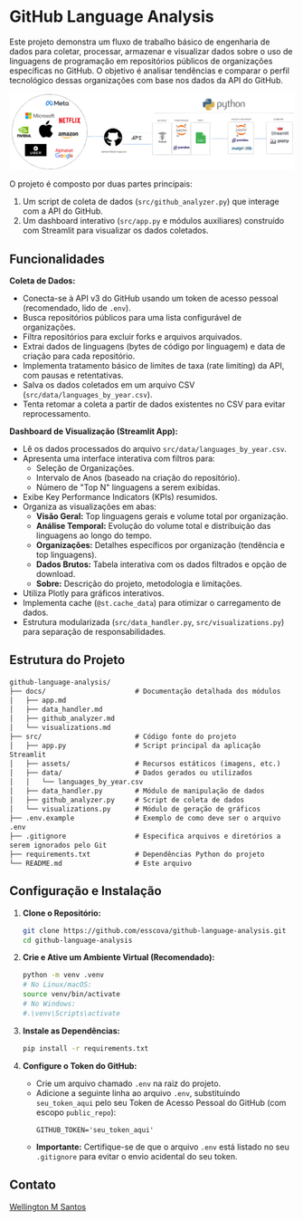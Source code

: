 # GitHub Language Analysis 

Este projeto demonstra um fluxo de trabalho básico de engenharia de dados para coletar, processar, armazenar e visualizar dados sobre o uso de linguagens de programação em repositórios públicos de organizações específicas no GitHub. O objetivo é analisar tendências e comparar o perfil tecnológico dessas organizações com base nos dados da API do GitHub.

![image](./src/assets/pipeline.png)

O projeto é composto por duas partes principais:
1.  Um script de coleta de dados (`src/github_analyzer.py`) que interage com a API do GitHub.
2.  Um dashboard interativo (`src/app.py` e módulos auxiliares) construído com Streamlit para visualizar os dados coletados.

## Funcionalidades

**Coleta de Dados:**
*   Conecta-se à API v3 do GitHub usando um token de acesso pessoal (recomendado, lido de `.env`).
*   Busca repositórios públicos para uma lista configurável de organizações.
*   Filtra repositórios para excluir forks e arquivos arquivados.
*   Extrai dados de linguagens (bytes de código por linguagem) e data de criação para cada repositório.
*   Implementa tratamento básico de limites de taxa (rate limiting) da API, com pausas e retentativas.
*   Salva os dados coletados em um arquivo CSV (`src/data/languages_by_year.csv`).
*   Tenta retomar a coleta a partir de dados existentes no CSV para evitar reprocessamento.

**Dashboard de Visualização (Streamlit App):**
*   Lê os dados processados do arquivo `src/data/languages_by_year.csv`.
*   Apresenta uma interface interativa com filtros para:
    *   Seleção de Organizações.
    *   Intervalo de Anos (baseado na criação do repositório).
    *   Número de "Top N" linguagens a serem exibidas.
*   Exibe Key Performance Indicators (KPIs) resumidos.
*   Organiza as visualizações em abas:
    *   **Visão Geral:** Top linguagens gerais e volume total por organização.
    *   **Análise Temporal:** Evolução do volume total e distribuição das linguagens ao longo do tempo.
    *   **Organizações:** Detalhes específicos por organização (tendência e top linguagens).
    *   **Dados Brutos:** Tabela interativa com os dados filtrados e opção de download.
    *   **Sobre:** Descrição do projeto, metodologia e limitações.
*   Utiliza Plotly para gráficos interativos.
*   Implementa cache (`@st.cache_data`) para otimizar o carregamento de dados.
*   Estrutura modularizada (`src/data_handler.py`, `src/visualizations.py`) para separação de responsabilidades.

## Estrutura do Projeto

```
github-language-analysis/
├── docs/                      # Documentação detalhada dos módulos
│   ├── app.md
│   ├── data_handler.md
│   ├── github_analyzer.md
│   └── visualizations.md
├── src/                       # Código fonte do projeto
│   ├── app.py                 # Script principal da aplicação Streamlit
│   ├── assets/                # Recursos estáticos (imagens, etc.)
│   ├── data/                  # Dados gerados ou utilizados
│   │   └── languages_by_year.csv
│   ├── data_handler.py        # Módulo de manipulação de dados
│   ├── github_analyzer.py     # Script de coleta de dados
│   └── visualizations.py      # Módulo de geração de gráficos
├── .env.example               # Exemplo de como deve ser o arquivo .env
├── .gitignore                 # Especifica arquivos e diretórios a serem ignorados pelo Git
├── requirements.txt           # Dependências Python do projeto
└── README.md                  # Este arquivo
```
## Configuração e Instalação

1.  **Clone o Repositório:**
    ```bash
    git clone https://github.com/esscova/github-language-analysis.git
    cd github-language-analysis
    ```

2.  **Crie e Ative um Ambiente Virtual (Recomendado):**
    ```bash
    python -m venv .venv
    # No Linux/macOS:
    source venv/bin/activate
    # No Windows:
    #.\venv\Scripts\activate
    ```

3.  **Instale as Dependências:**
    ```bash
    pip install -r requirements.txt
    ```

4.  **Configure o Token do GitHub:**
    *   Crie um arquivo chamado `.env` na raiz do projeto.
    *   Adicione a seguinte linha ao arquivo `.env`, substituindo `seu_token_aqui` pelo seu Token de Acesso Pessoal do GitHub (com escopo `public_repo`):
        ```dotenv
        GITHUB_TOKEN='seu_token_aqui'
        ```
    *   **Importante:** Certifique-se de que o arquivo `.env` está listado no seu `.gitignore` para evitar o envio acidental do seu token. 

## Contato
[Wellington M Santos](https://www.linkedin.com/in/wellington-moreira-santos/)